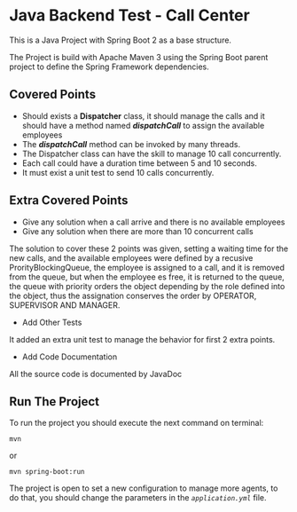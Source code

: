 # Java Backend Test - Call Center

This is a Java Project with Spring Boot 2 as a base structure.

The Project is build with Apache Maven 3 using the Spring Boot parent project to define the Spring Framework dependencies.

## Covered Points

- Should exists a **Dispatcher** class, it should manage the calls and it should have a method named **_dispatchCall_** to assign the available employees
- The **_dispatchCall_** method can be invoked by many threads.
- The Dispatcher class can have the skill to manage 10 call concurrently.
- Each call could have a duration time between 5 and 10 seconds.
- It must exist a unit test to send 10 calls concurrently.

## Extra Covered Points

- Give any solution when a call arrive and there is no available employees
- Give any solution when there are more than 10 concurrent calls

The solution to cover these 2 points was given, setting a waiting time for the new calls, and the available employees were defined by a recusive ProrityBlockingQueue, the employee is assigned to a call, and it is removed from the queue, but when the employee es free, it is returned to the queue, the queue with priority orders the object depending by the role defined into the object, thus the assignation conserves the order by OPERATOR, SUPERVISOR AND MANAGER.

- Add Other Tests

It added an extra unit test to manage the behavior for first 2 extra points.

- Add Code Documentation

All the source code is documented by JavaDoc

## Run The Project

To run the project you should execute the next command on terminal:

```
mvn
``` 
or
```
mvn spring-boot:run
``` 

The project is open to set a new configuration to manage more agents, to do that, you should change the parameters in the _`application.yml`_ file.